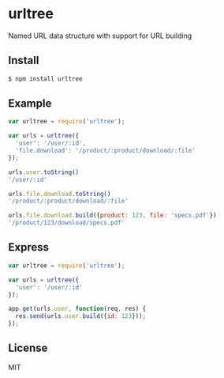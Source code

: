 urltree
=======

Named URL data structure with support for URL building

Install
-------

```bash
$ npm install urltree
```

Example
-------

```javascript
var urltree = require('urltree');

var urls = urltree({
  'user': '/user/:id',
  'file.download': '/product/:product/download/:file'
});

urls.user.toString()
'/user/:id'

urls.file.download.toString()
'/product/:product/download/:file'

urls.file.download.build({product: 123, file: 'specs.pdf'})
'/product/123/download/specs.pdf'
```

Express
-------

```javascript
var urltree = require('urltree');

var urls = urltree({
  'user': '/user/:id'
});

app.get(urls.user, function(req, res) {
  res.send(urls.user.build({id: 123}));
});
```

License
-------

MIT
